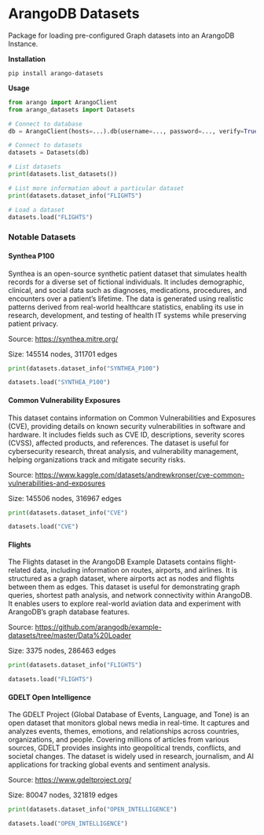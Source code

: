 # ArangoDB Datasets

Package for loading pre-configured Graph datasets into an ArangoDB Instance.

**Installation**
```
pip install arango-datasets
```

**Usage**
```python
from arango import ArangoClient
from arango_datasets import Datasets

# Connect to database
db = ArangoClient(hosts=...).db(username=..., password=..., verify=True)

# Connect to datasets
datasets = Datasets(db)

# List datasets
print(datasets.list_datasets())

# List more information about a particular dataset
print(datasets.dataset_info("FLIGHTS")

# Load a dataset
datasets.load("FLIGHTS")
```


### Notable Datasets

#### Synthea P100

Synthea is an open-source synthetic patient dataset that simulates health records for a diverse set of fictional individuals. It includes demographic, clinical, and social data such as diagnoses, medications, procedures, and encounters over a patient’s lifetime. The data is generated using realistic patterns derived from real-world healthcare statistics, enabling its use in research, development, and testing of health IT systems while preserving patient privacy.

Source: https://synthea.mitre.org/

Size: 145514 nodes, 311701 edges

```python
print(datasets.dataset_info("SYNTHEA_P100")

datasets.load("SYNTHEA_P100")
```

#### Common Vulnerability Exposures

This dataset contains information on Common Vulnerabilities and Exposures (CVE), providing details on known security vulnerabilities in software and hardware. It includes fields such as CVE ID, descriptions, severity scores (CVSS), affected products, and references. The dataset is useful for cybersecurity research, threat analysis, and vulnerability management, helping organizations track and mitigate security risks.

Source: https://www.kaggle.com/datasets/andrewkronser/cve-common-vulnerabilities-and-exposures

Size: 145506 nodes, 316967 edges

```python
print(datasets.dataset_info("CVE")

datasets.load("CVE")
```

#### Flights

The Flights dataset in the ArangoDB Example Datasets contains flight-related data, including information on routes, airports, and airlines. It is structured as a graph dataset, where airports act as nodes and flights between them as edges. This dataset is useful for demonstrating graph queries, shortest path analysis, and network connectivity within ArangoDB. It enables users to explore real-world aviation data and experiment with ArangoDB’s graph database features.

Source: https://github.com/arangodb/example-datasets/tree/master/Data%20Loader

Size: 3375 nodes, 286463 edges

```python
print(datasets.dataset_info("FLIGHTS")

datasets.load("FLIGHTS")
```

#### GDELT Open Intelligence

The GDELT Project (Global Database of Events, Language, and Tone) is an open dataset that monitors global news media in real-time. It captures and analyzes events, themes, emotions, and relationships across countries, organizations, and people. Covering millions of articles from various sources, GDELT provides insights into geopolitical trends, conflicts, and societal changes. The dataset is widely used in research, journalism, and AI applications for tracking global events and sentiment analysis.

Source: https://www.gdeltproject.org/

Size: 80047 nodes, 321819 edges

```python
print(datasets.dataset_info("OPEN_INTELLIGENCE")

datasets.load("OPEN_INTELLIGENCE")
```

